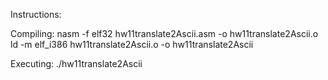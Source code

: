 Instructions:

Compiling:
    nasm -f elf32 hw11translate2Ascii.asm -o hw11translate2Ascii.o
    ld -m elf_i386 hw11translate2Ascii.o -o hw11translate2Ascii

Executing:
    ./hw11translate2Ascii

